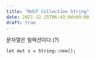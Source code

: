 ```yaml
---
title: "RUST Collection String"
date: 2021-12-25T06:43:04+09:00
draft: true
---
```


문자열은 컬렉션이다.(?)

```
let mut s = String::new();
```

